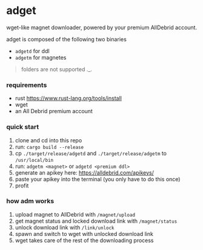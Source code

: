# adget

wget-like magnet downloader, powered by your premium AllDebrid account.

adget is composed of the following two binaries

- `adgetd` for ddl
- `adgetm` for magnetes

> folders are not supported .\_.

### requirements

- rust <https://www.rust-lang.org/tools/install>
- wget
- an All Debrid premium account

### quick start

1. clone and cd into this repo
2. run: `cargo build --release`
3. cp `./target/release/adgetd` and `./target/release/adgetm` to `/usr/local/bin`
4. run: `adgetm <magnet>` or `adgetd <premium ddl>`
5. generate an apikey here: <https://alldebrid.com/apikeys/>
6. paste your apikey into the terminal (you only have to do this once)
7. profit

### how adm works

1. upload magnet to AllDebrid with `/magnet/upload`
2. get magnet status and locked download link with `/magnet/status`
3. unlock download link with `/link/unlock`
4. spawn and switch to wget with unlocked download link
5. wget takes care of the rest of the downloading process

